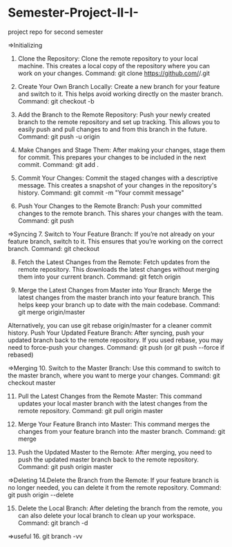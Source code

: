 # Semester-Project-II-I-
project repo for second semester

=>Initializing
1. Clone the Repository:
Clone the remote repository to your local machine. This creates a local copy of the repository where you can work on your changes.
Command: git clone https://github.com/<your-username>/<your-repo>.git

2. Create Your Own Branch Locally:
Create a new branch for your feature and switch to it. This helps avoid working directly on the master branch.
Command: git checkout -b <your-branch-name>

3. Add the Branch to the Remote Repository:
Push your newly created branch to the remote repository and set up tracking. This allows you to easily push and pull changes to and from this branch in the future.
Command: git push -u origin <your-branch-name>

4. Make Changes and Stage Them:
After making your changes, stage them for commit. This prepares your changes to be included in the next commit.
Command: git add .

5. Commit Your Changes:
Commit the staged changes with a descriptive message. This creates a snapshot of your changes in the repository's history.
Command: git commit -m "Your commit message"

6. Push Your Changes to the Remote Branch:
Push your committed changes to the remote branch. This shares your changes with the team.
Command: git push

=>Syncing
7. Switch to Your Feature Branch:
If you’re not already on your feature branch, switch to it. This ensures that you’re working on the correct branch.
Command: git checkout <your-branch-name>

8. Fetch the Latest Changes from the Remote:
Fetch updates from the remote repository. This downloads the latest changes without merging them into your current branch.
Command: git fetch origin

9. Merge the Latest Changes from Master into Your Branch:
Merge the latest changes from the master branch into your feature branch. This helps keep your branch up to date with the main codebase.
Command: git merge origin/master

Alternatively, you can use git rebase origin/master for a cleaner commit history.
Push Your Updated Feature Branch:
After syncing, push your updated branch back to the remote repository. If you used rebase, you may need to force-push your changes.
Command: git push (or git push --force if rebased)

=>Merging
10. Switch to the Master Branch:
Use this command to switch to the master branch, where you want to merge your changes.
Command: git checkout master

11. Pull the Latest Changes from the Remote Master:
This command updates your local master branch with the latest changes from the remote repository.
Command: git pull origin master

12. Merge Your Feature Branch into Master:
This command merges the changes from your feature branch into the master branch.
Command: git merge <your-branch-name>

13. Push the Updated Master to the Remote:
After merging, you need to push the updated master branch back to the remote repository.
Command: git push origin master

=>Deleting
14.Delete the Branch from the Remote:
If your feature branch is no longer needed, you can delete it from the remote repository.
Command: git push origin --delete <your-branch-name>

15. Delete the Local Branch:
After deleting the branch from the remote, you can also delete your local branch to clean up your workspace.
Command: git branch -d <your-branch-name>

=>useful
16. git branch -vv
